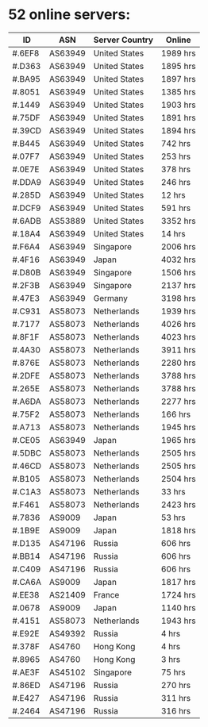 # 52 online servers:

| ID | ASN | Server Country | Online |
| ------ | ------ | ------ | ------ |
| #.6EF8 | AS63949 | United States | 1989 hrs |
| #.D363 | AS63949 | United States | 1895 hrs |
| #.BA95 | AS63949 | United States | 1897 hrs |
| #.8051 | AS63949 | United States | 1385 hrs |
| #.1449 | AS63949 | United States | 1903 hrs |
| #.75DF | AS63949 | United States | 1891 hrs |
| #.39CD | AS63949 | United States | 1894 hrs |
| #.B445 | AS63949 | United States | 742 hrs |
| #.07F7 | AS63949 | United States | 253 hrs |
| #.0E7E | AS63949 | United States | 378 hrs |
| #.DDA9 | AS63949 | United States | 246 hrs |
| #.285D | AS63949 | United States | 12 hrs |
| #.DCF9 | AS63949 | United States | 591 hrs |
| #.6ADB | AS53889 | United States | 3352 hrs |
| #.18A4 | AS63949 | United States | 14 hrs |
| #.F6A4 | AS63949 | Singapore | 2006 hrs |
| #.4F16 | AS63949 | Japan | 4032 hrs |
| #.D80B | AS63949 | Singapore | 1506 hrs |
| #.2F3B | AS63949 | Singapore | 2137 hrs |
| #.47E3 | AS63949 | Germany | 3198 hrs |
| #.C931 | AS58073 | Netherlands | 1939 hrs |
| #.7177 | AS58073 | Netherlands | 4026 hrs |
| #.8F1F | AS58073 | Netherlands | 4023 hrs |
| #.4A30 | AS58073 | Netherlands | 3911 hrs |
| #.876E | AS58073 | Netherlands | 2280 hrs |
| #.2DFE | AS58073 | Netherlands | 3788 hrs |
| #.265E | AS58073 | Netherlands | 3788 hrs |
| #.A6DA | AS58073 | Netherlands | 2277 hrs |
| #.75F2 | AS58073 | Netherlands | 166 hrs |
| #.A713 | AS58073 | Netherlands | 1945 hrs |
| #.CE05 | AS63949 | Japan | 1965 hrs |
| #.5DBC | AS58073 | Netherlands | 2505 hrs |
| #.46CD | AS58073 | Netherlands | 2505 hrs |
| #.B105 | AS58073 | Netherlands | 2504 hrs |
| #.C1A3 | AS58073 | Netherlands | 33 hrs |
| #.F461 | AS58073 | Netherlands | 2423 hrs |
| #.7836 | AS9009 | Japan | 53 hrs |
| #.1B9E | AS9009 | Japan | 1818 hrs |
| #.D135 | AS47196 | Russia | 606 hrs |
| #.BB14 | AS47196 | Russia | 606 hrs |
| #.C409 | AS47196 | Russia | 606 hrs |
| #.CA6A | AS9009 | Japan | 1817 hrs |
| #.EE38 | AS21409 | France | 1724 hrs |
| #.0678 | AS9009 | Japan | 1140 hrs |
| #.4151 | AS58073 | Netherlands | 1943 hrs |
| #.E92E | AS49392 | Russia | 4 hrs |
| #.378F | AS4760 | Hong Kong | 4 hrs |
| #.8965 | AS4760 | Hong Kong | 3 hrs |
| #.AE3F | AS45102 | Singapore | 75 hrs |
| #.86ED | AS47196 | Russia | 270 hrs |
| #.E427 | AS47196 | Russia | 311 hrs |
| #.2464 | AS47196 | Russia | 316 hrs |

